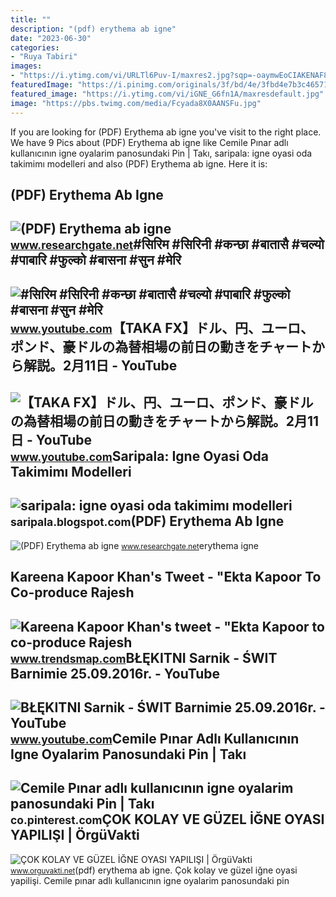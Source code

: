 ```yaml
---
title: ""
description: "(pdf) erythema ab igne"
date: "2023-06-30"
categories:
- "Ruya Tabiri"
images:
- "https://i.ytimg.com/vi/URLTl6Puv-I/maxres2.jpg?sqp=-oaymwEoCIAKENAF8quKqQMcGADwAQH4Ac4FgAKACooCDAgAEAEYRSBWKGUwDw==&amp;rs=AOn4CLD-KshB4QVsw2iGne-G_11Ns2HhjQ"
featuredImage: "https://i.pinimg.com/originals/3f/bd/4e/3fbd4e7b3c465719b5a27a74ce6d4716.jpg"
featured_image: "https://i.ytimg.com/vi/iGNE_G6fn1A/maxresdefault.jpg"
image: "https://pbs.twimg.com/media/Fcyada8X0AANSFu.jpg"
---
```


If you are looking for (PDF) Erythema ab igne you've visit to the right place. We have 9 Pics about (PDF) Erythema ab igne like Cemile Pınar adlı kullanıcının igne oyalarim panosundaki Pin | Takı, saripala: igne oyasi oda takimimı modelleri and also (PDF) Erythema ab igne. Here it is:

(PDF) Erythema Ab Igne
----------------------

 ![(PDF) Erythema ab igne](https://i1.rgstatic.net/publication/41451697_Erythema_ab_igne/links/54e245c90cf2c3e7d2d35326/largepreview.png) <small>www.researchgate.net</small>\#सिरिम #सिरिनी #कन्छा #बातासै #चल्यो #पाबारि #फुल्को #बासना #सुन #मेरि
-----------------------------------------------------------------------

 ![#सिरिम #सिरिनी #कन्छा #बातासै #चल्यो #पाबारि #फुल्को #बासना #सुन #मेरि](https://i.ytimg.com/vi/URLTl6Puv-I/maxres2.jpg?sqp=-oaymwEoCIAKENAF8quKqQMcGADwAQH4Ac4FgAKACooCDAgAEAEYRSBWKGUwDw==&rs=AOn4CLD-KshB4QVsw2iGne-G_11Ns2HhjQ) <small>www.youtube.com</small>【TAKA FX】ドル、円、ユーロ、ポンド、豪ドルの為替相場の前日の動きをチャートから解説。2月11日 - YouTube
-------------------------------------------------------------

 ![【TAKA FX】ドル、円、ユーロ、ポンド、豪ドルの為替相場の前日の動きをチャートから解説。2月11日 - YouTube](https://i.ytimg.com/vi/iGNE_G6fn1A/maxresdefault.jpg) <small>www.youtube.com</small>Saripala: Igne Oyasi Oda Takimimı Modelleri
-------------------------------------------

 ![saripala: igne oyasi oda takimimı modelleri](https://2.bp.blogspot.com/_GOjE9nEZtRo/SkCx32UM5VI/AAAAAAAAAUw/rGdx5vOhNac/s400/Görüntü029.jpg) <small>saripala.blogspot.com</small>(PDF) Erythema Ab Igne
----------------------

 ![(PDF) Erythema ab igne](https://i1.rgstatic.net/publication/282505022_Erythema_ab_igne/links/58b2dba1aca2725b5419d5c6/largepreview.png) <small>www.researchgate.net</small>erythema igne

Kareena Kapoor Khan's Tweet - "Ekta Kapoor To Co-produce Rajesh
---------------------------------------------------------------

 ![Kareena Kapoor Khan's tweet - "Ekta Kapoor to co-produce Rajesh](https://pbs.twimg.com/media/Fcyada8X0AANSFu.jpg) <small>www.trendsmap.com</small>BŁĘKITNI Sarnik - ŚWIT Barnimie 25.09.2016r. - YouTube
------------------------------------------------------

 ![BŁĘKITNI Sarnik - ŚWIT Barnimie 25.09.2016r. - YouTube](https://i.ytimg.com/vi/PWj1r4qqdOo/maxresdefault.jpg?sqp=-oaymwEmCIAKENAF8quKqQMa8AEB-AH-CYAC0AWKAgwIABABGGUgWyhEMA8=&rs=AOn4CLC5jTyBGHnX644K36PYQVs0IgnE-g) <small>www.youtube.com</small>Cemile Pınar Adlı Kullanıcının Igne Oyalarim Panosundaki Pin | Takı
-------------------------------------------------------------------

 ![Cemile Pınar adlı kullanıcının igne oyalarim panosundaki Pin | Takı](https://i.pinimg.com/originals/3f/bd/4e/3fbd4e7b3c465719b5a27a74ce6d4716.jpg) <small>co.pinterest.com</small>ÇOK KOLAY VE GÜZEL İĞNE OYASI YAPILIŞI | ÖrgüVakti
--------------------------------------------------

 ![ÇOK KOLAY VE GÜZEL İĞNE OYASI YAPILIŞI | ÖrgüVakti](http://www.orguvakti.net/upload/cok-kolay-ve-guzel-igne-oyasi-yapimi/cok-kolay-ve-guzel-igne-oyasi-yapilisi.jpg) <small>www.orguvakti.net</small>(pdf) erythema ab igne. Çok kolay ve güzel i̇ğne oyasi yapilişi. Cemile pınar adlı kullanıcının igne oyalarim panosundaki pin
